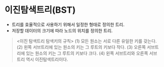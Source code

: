 # 이진탐색트리(BST)
- 트리를 효율적으로 사용하기 위해서 일정한 형태로 정의한 트리.
- 저장할 데이터의 크기에 따라 노드의 위치를 정의한 트리.

> <이진 탐색트리 탐색키의 규칙>
> (1) 모든 원소는 서로 다른 유일한 키를 갖는다.
> (2) 왼쪽 서브트리에 있는 원소의 키는 그 루트의 키보다 작다.
> (3) 오른쪽 서브트리에 있는 원소의 키는 그 루트의 키보다 크다.
> (4) 왼쪽 서브트리와 오른쪽 서브트리 역시 이진탐색트리이다.

